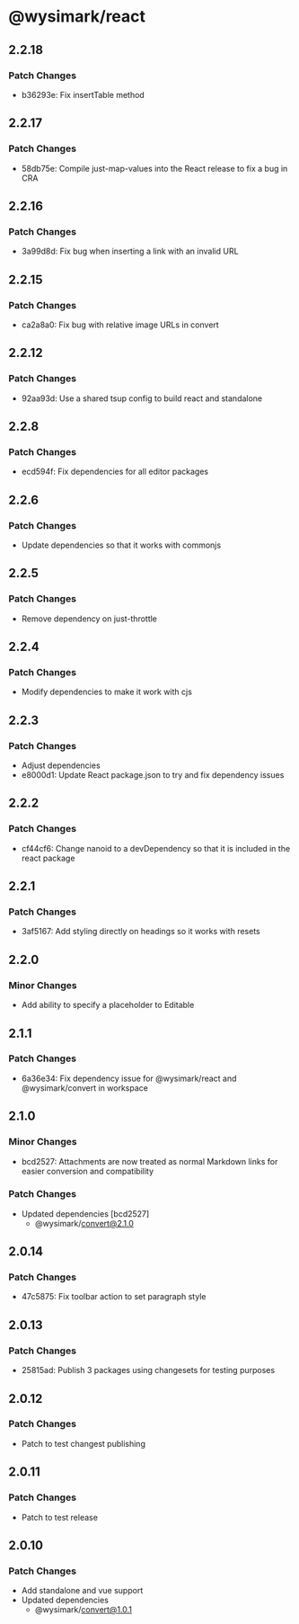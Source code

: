 # @wysimark/react

## 2.2.18

### Patch Changes

- b36293e: Fix insertTable method

## 2.2.17

### Patch Changes

- 58db75e: Compile just-map-values into the React release to fix a bug in CRA

## 2.2.16

### Patch Changes

- 3a99d8d: Fix bug when inserting a link with an invalid URL

## 2.2.15

### Patch Changes

- ca2a8a0: Fix bug with relative image URLs in convert

## 2.2.12

### Patch Changes

- 92aa93d: Use a shared tsup config to build react and standalone

## 2.2.8

### Patch Changes

- ecd594f: Fix dependencies for all editor packages

## 2.2.6

### Patch Changes

- Update dependencies so that it works with commonjs

## 2.2.5

### Patch Changes

- Remove dependency on just-throttle

## 2.2.4

### Patch Changes

- Modify dependencies to make it work with cjs

## 2.2.3

### Patch Changes

- Adjust dependencies
- e8000d1: Update React package.json to try and fix dependency issues

## 2.2.2

### Patch Changes

- cf44cf6: Change nanoid to a devDependency so that it is included in the react package

## 2.2.1

### Patch Changes

- 3af5167: Add styling directly on headings so it works with resets

## 2.2.0

### Minor Changes

- Add ability to specify a placeholder to Editable

## 2.1.1

### Patch Changes

- 6a36e34: Fix dependency issue for @wysimark/react and @wysimark/convert in workspace

## 2.1.0

### Minor Changes

- bcd2527: Attachments are now treated as normal Markdown links for easier conversion and compatibility

### Patch Changes

- Updated dependencies [bcd2527]
  - @wysimark/convert@2.1.0

## 2.0.14

### Patch Changes

- 47c5875: Fix toolbar action to set paragraph style

## 2.0.13

### Patch Changes

- 25815ad: Publish 3 packages using changesets for testing purposes

## 2.0.12

### Patch Changes

- Patch to test changest publishing

## 2.0.11

### Patch Changes

- Patch to test release

## 2.0.10

### Patch Changes

- Add standalone and vue support
- Updated dependencies
  - @wysimark/convert@1.0.1
